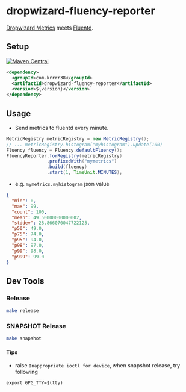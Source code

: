 # dropwizard-fluency-reporter

[Dropwizard Metrics](http://metrics.dropwizard.io/) meets [Fluentd](https://www.fluentd.org/).

## Setup

[![Maven Central](https://maven-badges.herokuapp.com/maven-central/com.krrrr38/dropwizard-fluency-reporter/badge.svg)](http://search.maven.org/#search%7Cga%7C1%7Cg%3A%22com.krrrr38%22%20dropwizard-fluency-reporter)

```xml
<dependency>
  <groupId>com.krrrr38</groupId>
  <artifactId>dropwizard-fluency-reporter</artifactId>
  <version>${version}</version>
</dependency>
```

## Usage

- Send metrics to fluentd every minute.

```java
MetricRegistry metricRegistry = new MetricRegistry();
// ... metricRegistry.histogram("myhistogram").update(100)
Fluency fluency = Fluency.defaultFluency();
FluencyReporter.forRegistry(metricRegistry)
               .prefixedWith("mymetrics")
               .build(fluency)
               .start(1, TimeUnit.MINUTES);
```

- e.g. `mymetrics.myhistogram` json value

```json
{
  "min": 0,
  "max": 99,
  "count": 100,
  "mean": 49.50000000000002,
  "stddev": 28.866070047722125,
  "p50": 49.0,
  "p75": 74.0,
  "p95": 94.0,
  "p98": 97.0,
  "p99": 98.0,
  "p999": 99.0
}
```

## Dev Tools

### Release

```sh
make release
```

### SNAPSHOT Release

```sh
make snapshot
```

#### Tips

- raise `Inappropriate ioctl for device`, when snapshot release, try following

```
export GPG_TTY=$(tty)
```
